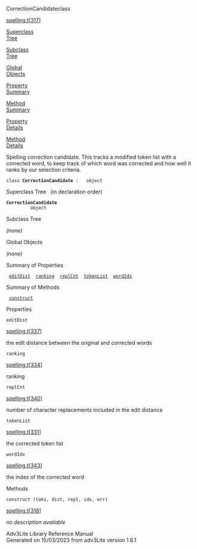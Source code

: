 <span class="title">CorrectionCandidate</span><span class="type">class</span>

[spelling.t](../file/spelling.t.html)\[[317](../source/spelling.t.html#317)\]

[Superclass  
Tree](#_SuperClassTree_)

[Subclass  
Tree](#_SubClassTree_)

[Global  
Objects](#_ObjectSummary_)

[Property  
Summary](#_PropSummary_)

[Method  
Summary](#_MethodSummary_)

[Property  
Details](#_Properties_)

[Method  
Details](#_Methods_)

<div class="fdesc">

Spelling correction candidate. This tracks a modified token list with a
corrected word, to keep track of which word was corrected and how well
it ranks by our selection criteria.

`class `**`CorrectionCandidate`**` :   object`

</div>

<span id="_SuperClassTree_"></span>

<div class="mjhd">

<span class="hdln">Superclass Tree</span>   (in declaration order)

</div>

**`CorrectionCandidate`**  
`         object`  
<span id="_SubClassTree_"></span>

<div class="mjhd">

<span class="hdln">Subclass Tree</span>  

</div>

*(none)* <span id="_ObjectSummary_"></span>

<div class="mjhd">

<span class="hdln">Global Objects</span>  

</div>

*(none)* <span id="_PropSummary_"></span>

<div class="mjhd">

<span class="hdln">Summary of Properties</span>  

</div>

` `[`editDist`](#editDist)`  `[`ranking`](#ranking)`  `[`replCnt`](#replCnt)`  `[`tokenList`](#tokenList)`  `[`wordIdx`](#wordIdx)`  `

<span id="_MethodSummary_"></span>

<div class="mjhd">

<span class="hdln">Summary of Methods</span>  

</div>

` `[`construct`](#construct)`  `

<span id="_Properties_"></span>

<div class="mjhd">

<span class="hdln">Properties</span>  

</div>

<span id="editDist"></span>

`editDist`

[spelling.t](../file/spelling.t.html)\[[337](../source/spelling.t.html#337)\]

<div class="desc">

the edit distance between the original and corrected words

</div>

<span id="ranking"></span>

`ranking`

[spelling.t](../file/spelling.t.html)\[[334](../source/spelling.t.html#334)\]

<div class="desc">

ranking

</div>

<span id="replCnt"></span>

`replCnt`

[spelling.t](../file/spelling.t.html)\[[340](../source/spelling.t.html#340)\]

<div class="desc">

number of character replacements included in the edit distance

</div>

<span id="tokenList"></span>

`tokenList`

[spelling.t](../file/spelling.t.html)\[[331](../source/spelling.t.html#331)\]

<div class="desc">

the corrected token list

</div>

<span id="wordIdx"></span>

`wordIdx`

[spelling.t](../file/spelling.t.html)\[[343](../source/spelling.t.html#343)\]

<div class="desc">

the index of the corrected word

</div>

<span id="_Methods_"></span>

<div class="mjhd">

<span class="hdln">Methods</span>  

</div>

<span id="construct"></span>

`construct (toks, dist, repl, idx, err)`

[spelling.t](../file/spelling.t.html)\[[318](../source/spelling.t.html#318)\]

<div class="desc">

*no description available*

</div>

<div class="ftr">

Adv3Lite Library Reference Manual  
Generated on 15/03/2023 from adv3Lite version 1.6.1

</div>
